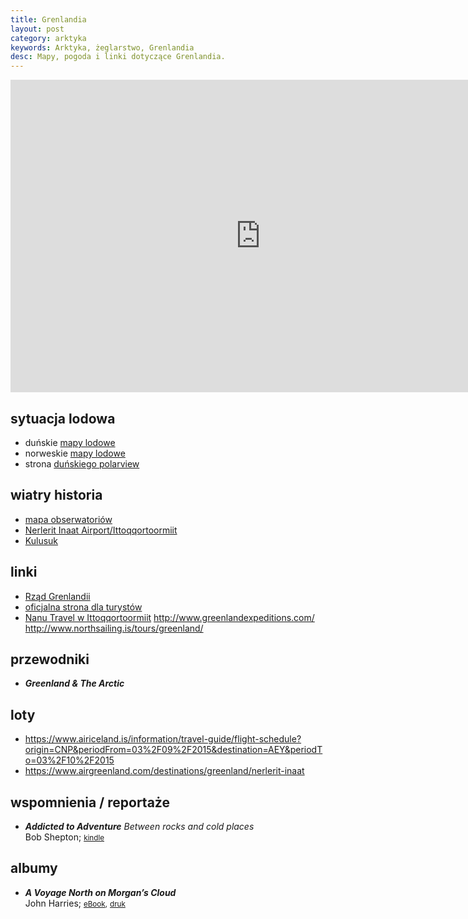 ```yaml
---
title: Grenlandia
layout: post
category: arktyka
keywords: Arktyka, żeglarstwo, Grenlandia
desc: Mapy, pogoda i linki dotyczące Grenlandia. 
---
```


<iframe src="https://embed.windyty.com/?surface,wind,now,67.709,-38.320,4,,menu,message," width="800" height="500" frameborder="0"></iframe>
        
        

sytuacja lodowa
---------------
* duńskie [mapy lodowe](http://www.dmi.dk/en/groenland/hav/ice-charts/)      
* norweskie [mapy lodowe](http://polarview.met.no/)
* strona [duńskiego polarview](http://ocean.dmi.dk/polarview/)

wiatry historia
---------------
* [mapa obserwatoriów](http://windhistory.com/map.html#5.00/65.931/-36.509)
* [Nerlerit Inaat Airport/Ittoqqortoormiit](http://windhistory.com/station.html?BGCO)
* [Kulusuk](http://windhistory.com/station.html?BGKK)

linki
---------
* [Rząd Grenlandii](http://naalakkersuisut.gl/en)
* [oficjalna strona dla turystów](http://www.greenland.com/en/)
* [Nanu Travel w Ittoqqortoormiit](http://www.nanutravel.dk/)
http://www.greenlandexpeditions.com/
http://www.northsailing.is/tours/greenland/

przewodniki
------------
* ***Greenland & The Arctic***


loty
----
* https://www.airiceland.is/information/travel-guide/flight-schedule?origin=CNP&periodFrom=03%2F09%2F2015&destination=AEY&periodTo=03%2F10%2F2015
* https://www.airgreenland.com/destinations/greenland/nerlerit-inaat
        
wspomnienia / reportaże
------------------------
* ***Addicted to Adventure*** *Between rocks and cold places*  
  Bob Shepton;
  <small>[kindle](http://www.amazon.co.uk/Addicted-Adventure-Between-rocks-places-ebook/dp/B00JKLRKXK/ref=sr_1_1)</small>  

 
albumy
-------
* ***A Voyage North on Morgan’s Cloud***  
  John Harries;
  <small>[eBook](http://www.morganscloud.com/2012/10/07/arctic-voyage-ebook/),</small>
  <small>[druk](http://www.blurb.com/b/3065135-a-voyage-north-on-morgan-s-cloud)</small>  
